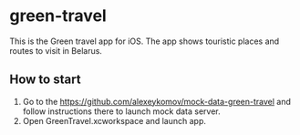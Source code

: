 # green-travel
This is the Green travel app for iOS.
The app shows touristic places and routes to visit in Belarus.

## How to start
1. Go to the https://github.com/alexeykomov/mock-data-green-travel and follow instructions there to launch mock data server.
2. Open GreenTravel.xcworkspace and launch app.
